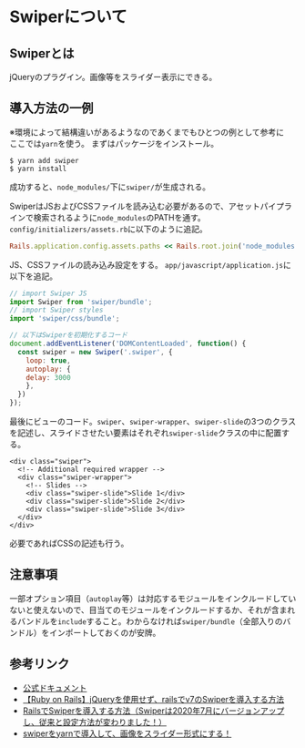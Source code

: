 # Swiperについて

## Swiperとは
jQueryのプラグイン。画像等をスライダー表示にできる。

## 導入方法の一例
※環境によって結構違いがあるようなのであくまでもひとつの例として参考に  
ここでは`yarn`を使う。
まずはパッケージをインストール。
```shell
$ yarn add swiper
$ yarn install
```
成功すると、`node_modules/`下に`swiper/`が生成される。  

SwiperはJSおよびCSSファイルを読み込む必要があるので、アセットパイプラインで検索されるように`node_modules`のPATHを通す。  
`config/initializers/assets.rb`に以下のように追記。
```rb
Rails.application.config.assets.paths << Rails.root.join('node_modules')
```

JS、CSSファイルの読み込み設定をする。
`app/javascript/application.js`に以下を追記。
```js
// import Swiper JS
import Swiper from 'swiper/bundle';
// import Swiper styles
import 'swiper/css/bundle';

// 以下はSwiperを初期化するコード
document.addEventListener('DOMContentLoaded', function() {
  const swiper = new Swiper('.swiper', {
    loop: true,
    autoplay: {
    delay: 3000
    },
  })
});
```

最後にビューのコード。`swiper`、`swiper-wrapper`、`swiper-slide`の3つのクラスを記述し、スライドさせたい要素はそれぞれ`swiper-slide`クラスの中に配置する。
```erb
<div class="swiper">
  <!-- Additional required wrapper -->
  <div class="swiper-wrapper">
    <!-- Slides -->
    <div class="swiper-slide">Slide 1</div>
    <div class="swiper-slide">Slide 2</div>
    <div class="swiper-slide">Slide 3</div>
  </div>
</div>
```

必要であればCSSの記述も行う。

## 注意事項
一部オプション項目（`autoplay`等）は対応するモジュールをインクルードしていないと使えないので、目当てのモジュールをインクルードするか、それが含まれるバンドルを`include`すること。わからなければ`swiper/bundle`（全部入りのバンドル）をインポートしておくのが安牌。

## 参考リンク
- [公式ドキュメント](https://swiperjs.com/get-started)
- [【Ruby on Rails】jQueryを使用せず、railsでv7のSwiperを導入する方法](https://wild-outdoorlife.com/ruby-on-rails/swiper/)
- [RailsでSwiperを導入する方法（Swiperは2020年7月にバージョンアップし、従来と設定方法が変わりました！）](https://qiita.com/miketa_webprgr/items/0a3845aeb5da2ed75f82)
- [swiperをyarnで導入して、画像をスライダー形式にする！](https://qiita.com/ken_ta_/items/bdf04d8ecab6a855e50f)